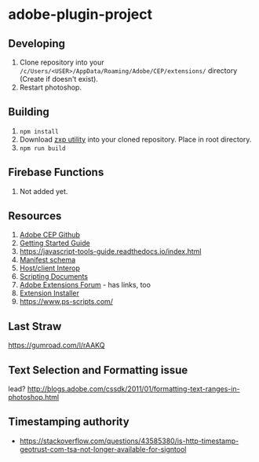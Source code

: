 # adobe-plugin-project

## Developing

1. Clone repository into your `/c/Users/<USER>/AppData/Roaming/Adobe/CEP/extensions/` directory (Create if doesn't exist).
2. Restart photoshop.


## Building

1. `npm install`
2. Download [zxp utility](https://github.com/Adobe-CEP/Getting-Started-guides/tree/master/Package%20Distribute%20Install#download-the-signing-and-packaging-tool-zxpsigncmd) into your cloned repository. Place in root directory.
3. `npm run build`

## Firebase Functions

1. Not added yet.

## Resources

1. [Adobe CEP Github](https://github.com/Adobe-CEP)
2. [Getting Started Guide](https://github.com/Adobe-CEP/Getting-Started-guides)
1. https://javascript-tools-guide.readthedocs.io/index.html
2. [Manifest schema](https://github.com/Adobe-CEP/CEP-Resources/blob/master/CEP_8.x/ExtensionManifest_v_7_0.xsd)
3. [Host/client Interop](https://github.com/Adobe-CEP/CEP-Resources/blob/master/CEP_9.x/Documentation/CEP%209.0%20HTML%20Extension%20Cookbook.md#invoke-point-products-scripts-from-html-extension)
4. [Scripting Documents](https://www.adobe.com/devnet/scripting.html)
5. [Adobe Extensions Forum](https://forums.adobe.com/community/creative_cloud/add-ons/extensions) - has links, too
6. [Extension Installer](https://github.com/Hennamann/CEP-Extension-Installer)
7. https://www.ps-scripts.com/

## Last Straw
https://gumroad.com/l/rAAKQ

## Text Selection and Formatting issue

lead? http://blogs.adobe.com/cssdk/2011/01/formatting-text-ranges-in-photoshop.html

## Timestamping authority
- https://stackoverflow.com/questions/43585380/is-http-timestamp-geotrust-com-tsa-not-longer-available-for-signtool